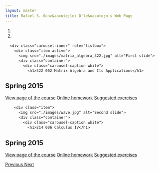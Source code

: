 ```yaml
---
layout: master
title: Rafael S. Gonz&aacute;lez D'le&oacute;n's Web Page
---
```

<div id="myCarousel" class="carousel slide" data-ride="carousel">
      <!-- Indicators -->
      <ol class="carousel-indicators">
        <li data-target="#myCarousel" data-slide-to="0" class="active"></li>
        <li data-target="#myCarousel" data-slide-to="1"></li>
      </ol>

      <div class="carousel-inner" role="listbox">
        <div class="item active">
          <img src="./images/matrix_algebra_322.jpg" alt="First slide">
          <div class="container">
            <div class="carousel-caption white">
              <h1>322 002 Matrix Algebra and Its Applications</h1>
  <h2>Spring 2015</h2>
  <p>
   <a class="btn btn-lg btn-primary showinfo" name="MA 322 002" href="/pages/courses/ma322002-201501.html" role="button">View page of the course</a>
   <a class="btn btn-lg btn-primary" name="MA 322 002" href="http://webwork.as.uky.edu/webwork2/uky-ma322-002/" role="button">Online homework</a>   
   <a class="btn btn-lg btn-primary showinfo" name="MA 322 002" href="/pages/courses/suggestedproblemsma322002-201501.html" role="button">Suggested exercises</a>


  </p>
            </div>
          </div>
        </div>

        <div class="item">
          <img src="./images/wave.jpg" alt="Second slide">
          <div class="container">
            <div class="carousel-caption white">
              <h1>214 006 Calculus IV</h1>
  <h2>Spring 2015</h2>
  <p>
   <a class="btn btn-lg btn-primary showinfo" name="MA 214 006" href="/pages/courses/ma214006-201501.html" role="button">View page of the course</a>
   <a class="btn btn-lg btn-primary" name="MA 214 006" href="http://webwork2.ms.uky.edu/webwork2/ma214-06/" role="button">Online homework</a>   
   <a class="btn btn-lg btn-primary showinfo" name="MA 214 006" href="/pages/courses/suggestedproblemsma214006-201501.html" role="button">Suggested exercises</a>


  </p>
            </div>
          </div>
        </div>
      </div>
      <a class="left carousel-control" href="#myCarousel" role="button" data-slide="prev">
        <span class="glyphicon glyphicon-chevron-left" aria-hidden="true"></span>
        <span class="sr-only">Previous</span>
      </a>
      <a class="right carousel-control" href="#myCarousel" role="button" data-slide="next">
        <span class="glyphicon glyphicon-chevron-right" aria-hidden="true"></span>
        <span class="sr-only">Next</span>
      </a>
 </div>

